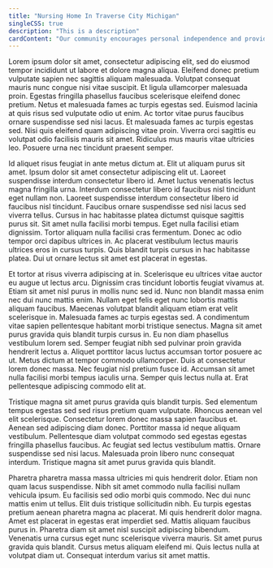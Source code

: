 ```yaml
---
title: "Nursing Home In Traverse City Michigan"
singleCSS: true
description: "This is a description"
cardContent: "Our community encourages personal independence and provides a safe, calm environment.  We have skilled nurses on hand 24 hours a day to ensure your loved one is well cared for."
---
```


Lorem ipsum dolor sit amet, consectetur adipiscing elit, sed do eiusmod tempor incididunt ut labore et dolore magna aliqua. Eleifend donec pretium vulputate sapien nec sagittis aliquam malesuada. Volutpat consequat mauris nunc congue nisi vitae suscipit. Et ligula ullamcorper malesuada proin. Egestas fringilla phasellus faucibus scelerisque eleifend donec pretium. Netus et malesuada fames ac turpis egestas sed. Euismod lacinia at quis risus sed vulputate odio ut enim. Ac tortor vitae purus faucibus ornare suspendisse sed nisi lacus. Et malesuada fames ac turpis egestas sed. Nisi quis eleifend quam adipiscing vitae proin. Viverra orci sagittis eu volutpat odio facilisis mauris sit amet. Ridiculus mus mauris vitae ultricies leo. Posuere urna nec tincidunt praesent semper.

Id aliquet risus feugiat in ante metus dictum at. Elit ut aliquam purus sit amet. Ipsum dolor sit amet consectetur adipiscing elit ut. Laoreet suspendisse interdum consectetur libero id. Amet luctus venenatis lectus magna fringilla urna. Interdum consectetur libero id faucibus nisl tincidunt eget nullam non. Laoreet suspendisse interdum consectetur libero id faucibus nisl tincidunt. Faucibus ornare suspendisse sed nisi lacus sed viverra tellus. Cursus in hac habitasse platea dictumst quisque sagittis purus sit. Sit amet nulla facilisi morbi tempus. Eget nulla facilisi etiam dignissim. Tortor aliquam nulla facilisi cras fermentum. Donec ac odio tempor orci dapibus ultrices in. Ac placerat vestibulum lectus mauris ultrices eros in cursus turpis. Quis blandit turpis cursus in hac habitasse platea. Dui ut ornare lectus sit amet est placerat in egestas.

Et tortor at risus viverra adipiscing at in. Scelerisque eu ultrices vitae auctor eu augue ut lectus arcu. Dignissim cras tincidunt lobortis feugiat vivamus at. Etiam sit amet nisl purus in mollis nunc sed id. Nunc non blandit massa enim nec dui nunc mattis enim. Nullam eget felis eget nunc lobortis mattis aliquam faucibus. Maecenas volutpat blandit aliquam etiam erat velit scelerisque in. Malesuada fames ac turpis egestas sed. A condimentum vitae sapien pellentesque habitant morbi tristique senectus. Magna sit amet purus gravida quis blandit turpis cursus in. Eu non diam phasellus vestibulum lorem sed. Semper feugiat nibh sed pulvinar proin gravida hendrerit lectus a. Aliquet porttitor lacus luctus accumsan tortor posuere ac ut. Metus dictum at tempor commodo ullamcorper. Duis at consectetur lorem donec massa. Nec feugiat nisl pretium fusce id. Accumsan sit amet nulla facilisi morbi tempus iaculis urna. Semper quis lectus nulla at. Erat pellentesque adipiscing commodo elit at.

Tristique magna sit amet purus gravida quis blandit turpis. Sed elementum tempus egestas sed sed risus pretium quam vulputate. Rhoncus aenean vel elit scelerisque. Consectetur lorem donec massa sapien faucibus et. Aenean sed adipiscing diam donec. Porttitor massa id neque aliquam vestibulum. Pellentesque diam volutpat commodo sed egestas egestas fringilla phasellus faucibus. Ac feugiat sed lectus vestibulum mattis. Ornare suspendisse sed nisi lacus. Malesuada proin libero nunc consequat interdum. Tristique magna sit amet purus gravida quis blandit.

Pharetra pharetra massa massa ultricies mi quis hendrerit dolor. Etiam non quam lacus suspendisse. Nibh sit amet commodo nulla facilisi nullam vehicula ipsum. Eu facilisis sed odio morbi quis commodo. Nec dui nunc mattis enim ut tellus. Elit duis tristique sollicitudin nibh. Eu turpis egestas pretium aenean pharetra magna ac placerat. Mi quis hendrerit dolor magna. Amet est placerat in egestas erat imperdiet sed. Mattis aliquam faucibus purus in. Pharetra diam sit amet nisl suscipit adipiscing bibendum. Venenatis urna cursus eget nunc scelerisque viverra mauris. Sit amet purus gravida quis blandit. Cursus metus aliquam eleifend mi. Quis lectus nulla at volutpat diam ut. Consequat interdum varius sit amet mattis.
